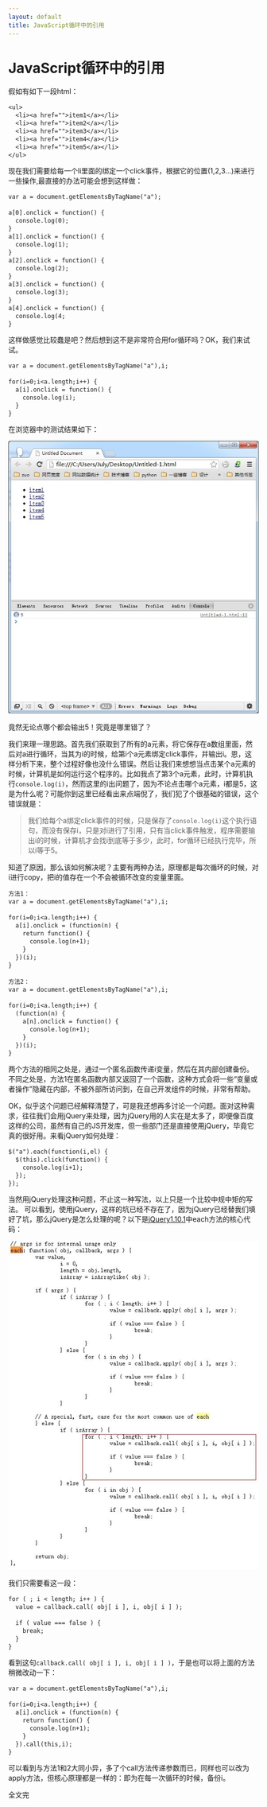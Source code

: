 ```yaml
---
layout: default
title: JavaScript循环中的引用
---
```

# JavaScript循环中的引用

假如有如下一段html：

    <ul>
      <li><a href="">item1</a></li>
      <li><a href="">item2</a></li>
      <li><a href="">item3</a></li>
      <li><a href="">item4</a></li>
      <li><a href="">item5</a></li>
    </ul>

现在我们需要给每一个li里面的绑定一个click事件，根据它的位置(1,2,3...)来进行一些操作,最直接的办法可能会想到这样做：

    var a = document.getElementsByTagName("a");

    a[0].onclick = function() {
      console.log(0);
    }
    a[1].onclick = function() {
      console.log(1);
    }
    a[2].onclick = function() {
      console.log(2);
    }
    a[3].onclick = function() {
      console.log(3);
    }
    a[4].onclick = function() {
      console.log(4;
    }

这样做感觉比较蠢是吧？然后想到这不是非常符合用for循环吗？OK，我们来试试。

    var a = document.getElementsByTagName("a"),i;

    for(i=0;i<a.length;i++) {
      a[i].onclick = function() {
        console.log(i);
      }
    }

在浏览器中的测试结果如下：

![](/images/js_s_1.jpg)

竟然无论点哪个都会输出5！究竟是哪里错了？

我们来理一理思路。首先我们获取到了所有的a元素，将它保存在a数组里面，然后对a进行循环，当其为i的时候，给第i个a元素绑定click事件，并输出i。恩，这样分析下来，整个过程好像也没什么错误。然后让我们来想想当点击某个a元素的时候，计算机是如何运行这个程序的。比如我点了第3个a元素，此时，计算机执行`console.log(i)`，然而这里的i出问题了，因为不论点击哪个a元素，i都是5，这是为什么呢？可能你到这里已经看出来点端倪了，我们犯了个很基础的错误，这个错误就是：

> 我们给每个a绑定click事件的时候，只是保存了`console.log(i)`这个执行语句，而没有保存i，只是对i进行了引用，只有当click事件触发，程序需要输出i的时候，计算机才会找i到底等于多少，此时，for循环已经执行完毕，所以i等于5。

知道了原因，那么该如何解决呢？主要有两种办法，原理都是每次循环的时候，对i进行copy，把i的值存在一个不会被循环改变的变量里面。

    方法1：
    var a = document.getElementsByTagName("a"),i;

    for(i=0;i<a.length;i++) {
      a[i].onclick = (function(n) {
        return function() {
          console.log(n+1);
        }
      })(i);
    }

    方法2：
    var a = document.getElementsByTagName("a"),i;

    for(i=0;i<a.length;i++) {
      (function(n) {
        a[n].onclick = function() {
          console.log(n+1);
        }
      })(i);
    }

两个方法的相同之处是，通过一个匿名函数传递i变量，然后在其内部创建备份。
不同之处是，方法1在匿名函数内部又返回了一个函数，这种方式会将一些“变量或者操作”隐藏在内部，不被外部所访问到，在自己开发组件的时候，非常有帮助。

OK，似乎这个问题已经解释清楚了，可是我还想再多讨论一个问题。面对这种需求，往往我们会用jQuery来处理，因为jQuery用的人实在是太多了，即便像百度这样的公司，虽然有自己的JS开发库，但一些部门还是直接使用jQuery，毕竟它真的很好用。来看jQuery如何处理：

    $("a").each(function(i,el) {
      $(this).click(function() {
        console.log(i+1); 
      });
    });

当然用jQuery处理这种问题，不止这一种写法，以上只是一个比较中规中矩的写法。
可以看到，使用jQuery，这样的坑已经不存在了，因为jQuery已经替我们填好了坑，那么jQuery是怎么处理的呢？以下是[jQuery1.10.1](http://code.jquery.com/jquery-1.10.1.js)中each方法的核心代码：
    
![](/images/jquery_each.jpg)
    
我们只需要看这一段：

    for ( ; i < length; i++ ) {
      value = callback.call( obj[ i ], i, obj[ i ] );

      if ( value === false ) {
        break;
      }
    }

看到这句`callback.call( obj[ i ], i, obj[ i ] )`，于是也可以将上面的方法稍微改动一下：

    var a = document.getElementsByTagName("a"),i;

    for(i=0;i<a.length;i++) {
      a[i].onclick = (function(n) {
        return function() {
          console.log(n+1);  
        }
      }).call(this,i);
    }

可以看到与方法1和2大同小异，多了个call方法传递参数而已，同样也可以改为apply方法，但核心原理都是一样的：即为在每一次循环的时候，备份i。

全文完